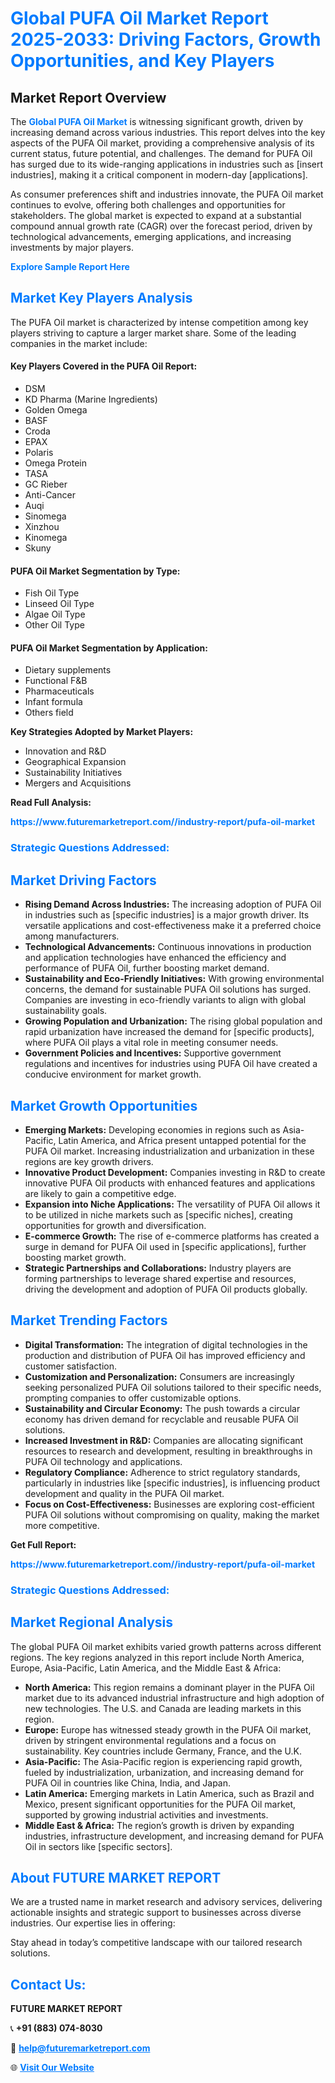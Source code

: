 <h1 style="color: #007BFF;">Global PUFA Oil Market Report 2025-2033: Driving Factors, Growth Opportunities, and Key Players</h1>

<section id="overview">
<h2>Market Report Overview</h2>
<p>The <a href="https://www.futuremarketreport.com//industry-report/pufa-oil-market" style="color: #007BFF; text-decoration: none;"><strong>Global PUFA Oil Market</strong></a> is witnessing significant growth, driven by increasing demand across various industries. This report delves into the key aspects of the PUFA Oil market, providing a comprehensive analysis of its current status, future potential, and challenges. The demand for PUFA Oil has surged due to its wide-ranging applications in industries such as [insert industries], making it a critical component in modern-day [applications].</p>
<p>As consumer preferences shift and industries innovate, the PUFA Oil market continues to evolve, offering both challenges and opportunities for stakeholders. The global market is expected to expand at a substantial compound annual growth rate (CAGR) over the forecast period, driven by technological advancements, emerging applications, and increasing investments by major players.</p>
</section>

<section id="overview">
<p><a href="https://www.futuremarketreport.com//request-sample/reportId=79665" style="color: #007BFF; text-decoration: none;"><strong>Explore Sample Report Here</strong></a></p>
</section>

<section id="key-players">
<h2 style="color: #007BFF;">Market Key Players Analysis</h2>
<p>The PUFA Oil market is characterized by intense competition among key players striving to capture a larger market share. Some of the leading companies in the market include:</p>
<h4>Key Players Covered in the PUFA Oil Report:</h4>
<ul><li>DSM</li><li>KD Pharma (Marine Ingredients)</li><li>Golden Omega</li><li>BASF</li><li>Croda</li><li>EPAX</li><li>Polaris</li><li>Omega Protein</li><li>TASA</li><li>GC Rieber</li><li>Anti-Cancer</li><li>Auqi</li><li>Sinomega</li><li>Xinzhou</li><li>Kinomega</li><li>Skuny</li></ul>
<h4>PUFA Oil Market Segmentation by Type:</h4>
<ul><li>Fish Oil Type</li><li>Linseed Oil Type</li><li>Algae Oil Type</li><li>Other Oil Type</li></ul>

<h4>PUFA Oil Market Segmentation by Application:</h4>
<ul><li>Dietary supplements</li><li>Functional F&amp;B</li><li>Pharmaceuticals</li><li>Infant formula</li><li>Others field</li></ul>
<p><strong>Key Strategies Adopted by Market Players:</strong></p>
<ul>
<li>Innovation and R&D</li>
<li>Geographical Expansion</li>
<li>Sustainability Initiatives</li>
<li>Mergers and Acquisitions</li>
</ul>
</section>

<section>
<p><strong>Read Full Analysis: </strong></p><a href="https://www.futuremarketreport.com//industry-report/pufa-oil-market" style="color: #007BFF; text-decoration: none;"><strong>https://www.futuremarketreport.com//industry-report/pufa-oil-market</strong></a>
<h3 style="color: #007BFF;">Strategic Questions Addressed:</h3>
</section>

<section id="driving-factors">
<h2 style="color: #007BFF;">Market Driving Factors</h2>
<ul>
<li><strong>Rising Demand Across Industries:</strong> The increasing adoption of PUFA Oil in industries such as [specific industries] is a major growth driver. Its versatile applications and cost-effectiveness make it a preferred choice among manufacturers.</li>
<li><strong>Technological Advancements:</strong> Continuous innovations in production and application technologies have enhanced the efficiency and performance of PUFA Oil, further boosting market demand.</li>
<li><strong>Sustainability and Eco-Friendly Initiatives:</strong> With growing environmental concerns, the demand for sustainable PUFA Oil solutions has surged. Companies are investing in eco-friendly variants to align with global sustainability goals.</li>
<li><strong>Growing Population and Urbanization:</strong> The rising global population and rapid urbanization have increased the demand for [specific products], where PUFA Oil plays a vital role in meeting consumer needs.</li>
<li><strong>Government Policies and Incentives:</strong> Supportive government regulations and incentives for industries using PUFA Oil have created a conducive environment for market growth.</li>
</ul>
</section>

<section id="growth-opportunities">
<h2 style="color: #007BFF;">Market Growth Opportunities</h2>
<ul>
<li><strong>Emerging Markets:</strong> Developing economies in regions such as Asia-Pacific, Latin America, and Africa present untapped potential for the PUFA Oil market. Increasing industrialization and urbanization in these regions are key growth drivers.</li>
<li><strong>Innovative Product Development:</strong> Companies investing in R&D to create innovative PUFA Oil products with enhanced features and applications are likely to gain a competitive edge.</li>
<li><strong>Expansion into Niche Applications:</strong> The versatility of PUFA Oil allows it to be utilized in niche markets such as [specific niches], creating opportunities for growth and diversification.</li>
<li><strong>E-commerce Growth:</strong> The rise of e-commerce platforms has created a surge in demand for PUFA Oil used in [specific applications], further boosting market growth.</li>
<li><strong>Strategic Partnerships and Collaborations:</strong> Industry players are forming partnerships to leverage shared expertise and resources, driving the development and adoption of PUFA Oil products globally.</li>
</ul>
</section>

<section id="trending-factors">
<h2 style="color: #007BFF;">Market Trending Factors</h2>
<ul>
<li><strong>Digital Transformation:</strong> The integration of digital technologies in the production and distribution of PUFA Oil has improved efficiency and customer satisfaction.</li>
<li><strong>Customization and Personalization:</strong> Consumers are increasingly seeking personalized PUFA Oil solutions tailored to their specific needs, prompting companies to offer customizable options.</li>
<li><strong>Sustainability and Circular Economy:</strong> The push towards a circular economy has driven demand for recyclable and reusable PUFA Oil solutions.</li>
<li><strong>Increased Investment in R&D:</strong> Companies are allocating significant resources to research and development, resulting in breakthroughs in PUFA Oil technology and applications.</li>
<li><strong>Regulatory Compliance:</strong> Adherence to strict regulatory standards, particularly in industries like [specific industries], is influencing product development and quality in the PUFA Oil market.</li>
<li><strong>Focus on Cost-Effectiveness:</strong> Businesses are exploring cost-efficient PUFA Oil solutions without compromising on quality, making the market more competitive.</li>
</ul>
</section>

<section>
<p><strong>Get Full Report: </strong></p><a href="https://www.futuremarketreport.com//industry-report/pufa-oil-market" style="color: #007BFF; text-decoration: none;"><strong>https://www.futuremarketreport.com//industry-report/pufa-oil-market</strong></a>
<h3 style="color: #007BFF;">Strategic Questions Addressed:</h3>
</section>


<section id="regional-analysis">
<h2 style="color: #007BFF;">Market Regional Analysis</h2>
<p>The global PUFA Oil market exhibits varied growth patterns across different regions. The key regions analyzed in this report include North America, Europe, Asia-Pacific, Latin America, and the Middle East & Africa:</p>
<ul>
<li><strong>North America:</strong> This region remains a dominant player in the PUFA Oil market due to its advanced industrial infrastructure and high adoption of new technologies. The U.S. and Canada are leading markets in this region.</li>
<li><strong>Europe:</strong> Europe has witnessed steady growth in the PUFA Oil market, driven by stringent environmental regulations and a focus on sustainability. Key countries include Germany, France, and the U.K.</li>
<li><strong>Asia-Pacific:</strong> The Asia-Pacific region is experiencing rapid growth, fueled by industrialization, urbanization, and increasing demand for PUFA Oil in countries like China, India, and Japan.</li>
<li><strong>Latin America:</strong> Emerging markets in Latin America, such as Brazil and Mexico, present significant opportunities for the PUFA Oil market, supported by growing industrial activities and investments.</li>
<li><strong>Middle East & Africa:</strong> The region’s growth is driven by expanding industries, infrastructure development, and increasing demand for PUFA Oil in sectors like [specific sectors].</li>
</ul>
</section>

<footer>
<h2 style="color: #007BFF;">About FUTURE MARKET REPORT</h2>
<p>We are a trusted name in market research and advisory services, delivering actionable insights and strategic support to businesses across diverse industries. Our expertise lies in offering:</p>

<p>Stay ahead in today’s competitive landscape with our tailored research solutions.</p>

<h2 style="color: #007BFF;">Contact Us:</h2>
<p><strong>FUTURE MARKET REPORT</strong></p>
<p>📞 <strong>+91 (883) 074-8030</strong></p>
<p>📧 <strong><a href="mailto:help@futuremarketreport.com" style="color: #007BFF;">help@futuremarketreport.com</a></strong></p>
<p>🌐 <strong><a href="https://www.futuremarketreport.com/" style="color: #007BFF;">Visit Our Website</a></strong></p>
</footer>